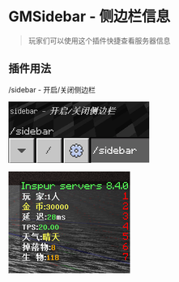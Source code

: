 # GMSidebar - 侧边栏信息

> 玩家们可以使用这个插件快捷查看服务器信息

## 插件用法

/sidebar - 开启/关闭侧边栏

![alt text](/public/10.png)

![alt text](/public/10-2.png)
